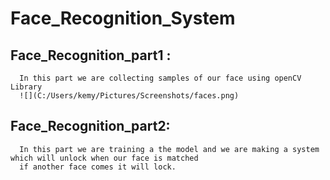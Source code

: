 # Face_Recognition_System
## Face_Recognition_part1 :
      In this part we are collecting samples of our face using openCV Library 
      ![](C:/Users/kemy/Pictures/Screenshots/faces.png)
## Face_Recognition_part2:
      In this part we are training a the model and we are making a system which will unlock when our face is matched
      if another face comes it will lock.
